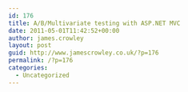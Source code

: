 ```yaml
---
id: 176
title: A/B/Multivariate testing with ASP.NET MVC
date: 2011-05-01T11:42:52+00:00
author: james.crowley
layout: post
guid: http://www.jamescrowley.co.uk/?p=176
permalink: /?p=176
categories:
  - Uncategorized
---
```


